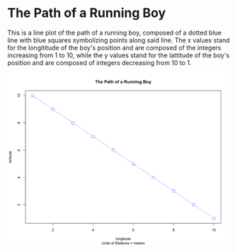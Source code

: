 # The Path of a Running Boy

This is a line plot of the path of a running boy, composed of a dotted blue line with blue squares symbolizing points along said line. The x values stand for the longititude of the boy's position and are composed of the integers increasing from 1 to 10, while the y values stand for the lattitude of the boy's position and are composed of integers decreasing from 10 to 1.

![](path_of_a_running_boy_plot)
